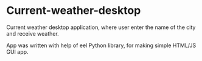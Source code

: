 # Current-weather-desktop

Current weather desktop application, where user enter the name of the city and receive weather.

App was written with help of eel Python library, for making simple HTML/JS GUI app.
